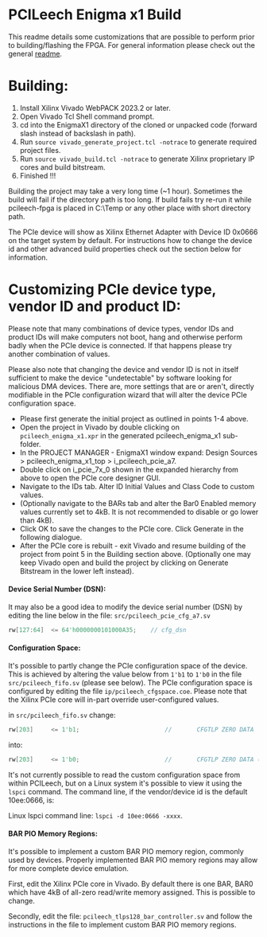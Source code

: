 PCILeech Enigma x1 Build
=================
This readme details some customizations that are possible to perform prior to building/flashing the FPGA. For general information please check out the general [readme](readme.md).

Building:
=================
1) Install Xilinx Vivado WebPACK 2023.2 or later.
2) Open Vivado Tcl Shell command prompt.
3) cd into the EnigmaX1 directory of the cloned or unpacked code (forward slash instead of backslash in path).
4) Run `source vivado_generate_project.tcl -notrace` to generate required project files.
5) Run `source vivado_build.tcl -notrace` to generate Xilinx proprietary IP cores and build bitstream.
6) Finished !!!

Building the project may take a very long time (~1 hour). Sometimes the build will fail if the directory path is too long. If build fails try re-run it while pcileech-fpga is placed in C:\Temp or any other place with short directory path.

The PCIe device will show as Xilinx Ethernet Adapter with Device ID 0x0666 on the target system by default. For instructions how to change the device id and other advanced build properties check out the section below for information.

Customizing PCIe device type, vendor ID and product ID:
=================
Please note that many combinations of device types, vendor IDs and product IDs will make computers not boot, hang and otherwise perform badly when the PCIe device is connected. If that happens please try another combination of values.

Please also note that changing the device and vendor ID is not in itself sufficient to make the device "undetectable" by software looking for malicious DMA devices. There are, more settings that are or aren't, directly modifiable in the PCIe configuration wizard that will alter the device PCIe configuration space.

* Please first generate the initial project as outlined in points 1-4 above.
* Open the project in Vivado by double clicking on `pcileech_enigma_x1.xpr` in the generated pcileech_enigma_x1 sub-folder.
* In the PROJECT MANAGER - EnigmaX1 window expand: Design Sources > pcileech_enigma_x1_top > i_pcileech_pcie_a7.
* Double click on i_pcie_7x_0 shown in the expanded hierarchy from above to open the PCIe core designer GUI.
* Navigate to the IDs tab. Alter ID Initial Values and Class Code to custom values.
* (Optionally navigate to the BARs tab and alter the Bar0 Enabled memory values currently set to 4kB. It is not recommended to disable or go lower than 4kB).
* Click OK to save the changes to the PCIe core. Click Generate in the following dialogue.
* After the PCIe core is rebuilt - exit Vivado and resume building of the project from point 5 in the Building section above. (Optionally one may keep Vivado open and build the project by clicking on Generate Bitstream in the lower left instead).


#### Device Serial Number (DSN):

It may also be a good idea to modify the device serial number (DSN) by editing the line below in the file: `src/pcileech_pcie_cfg_a7.sv`
```verilog
rw[127:64]  <= 64'h0000000101000A35;    // cfg_dsn
```


#### Configuration Space:

It's possible to partly change the PCIe configuration space of the device. This is achieved by altering the value below from `1'b1` to `1'b0` in the file `src/pcileech_fifo.sv` (please see below). The PCIe configuration space is configured by editing the file `ip/pcileech_cfgspace.coe`. Please note that the Xilinx PCIe core will in-part override user-configured values.

in `src/pcileech_fifo.sv` change:
```verilog
rw[203]     <= 1'b1;                        //       CFGTLP ZERO DATA
```
into:
```verilog
rw[203]     <= 1'b0;                        //       CFGTLP ZERO DATA (0 = CUSTOM CONFIGURATION SPACE ENABLED)
```

It's not currently possible to read the custom configuration space from within PCILeech, but on a Linux system it's possible to view it using the `lspci` command. The command line, if the vendor/device id is the default 10ee:0666, is:

Linux lspci command line: `lspci -d 10ee:0666 -xxxx`.



#### BAR PIO Memory Regions:

It's possible to implement a custom BAR PIO memory region, commonly used by devices. Properly implemented BAR PIO memory regions may allow for more complete device emulation.

First, edit the Xilinx PCIe core in Vivado. By default there is one BAR, BAR0 which have 4kB of all-zero read/write memory assigned. This is possible to change.

Secondly, edit the file: `pcileech_tlps128_bar_controller.sv` and follow the instructions in the file to implement custom BAR PIO memory regions.
